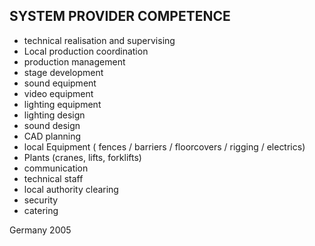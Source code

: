 ## SYSTEM PROVIDER COMPETENCE

+ technical realisation and supervising
+ Local production coordination
+ production management
+ stage development
+ sound equipment
+ video equipment	
+ lighting equipment
+ lighting design
+ sound design
+ CAD planning 
+ local Equipment ( fences /  barriers / floorcovers / rigging / electrics) 
+ Plants (cranes, lifts, forklifts)
+ communication
+ technical staff
+ local authority clearing
+ security
+ catering

Germany 2005